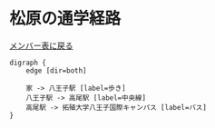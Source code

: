 # 松原の通学経路

[メンバー表に戻る](member.md#メンバー表)

```graphviz
digraph {
    edge [dir=both]

    家 -> 八王子駅 [label=歩き]
    八王子駅 -> 高尾駅 [label=中央線]
    高尾駅 -> 拓殖大学八王子国際キャンパス [label=バス]
}
```
